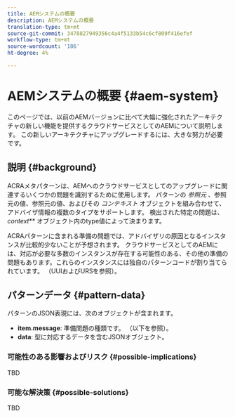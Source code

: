 ```yaml
---
title: AEMシステムの概要
description: AEMシステムの概要
translation-type: tm+mt
source-git-commit: 3478827949356c4a4f5133b54c6cf809f416efef
workflow-type: tm+mt
source-wordcount: '186'
ht-degree: 4%

---
```



# AEMシステムの概要 {#aem-system}

このページでは、以前のAEMバージョンに比べて大幅に強化されたアーキテクチャの新しい機能を提供するクラウドサービスとしてのAEMについて説明します。 この新しいアーキテクチャにアップグレードするには、大きな努力が必要です。

## 説明 {#background}

ACRAメタパターンは、AEMへのクラウドサービスとしてのアップグレードに関連するいくつかの問題を識別するために使用します。 パターンの *参照元* 、参照元の値、参照元の値、およびその *コンテキスト* オブジェクトを組み合わせて、アドバイザ情報の複数のタイプをサポートします。 検出された特定の問題は、 *context*** オブジェクト内のtype値によって決まります。

ACRAパターンに含まれる準備の問題では、アドバイザリの原因となるインスタンスが比較的少ないことが予想されます。 クラウドサービスとしてのAEMには、対応が必要な多数のインスタンスが存在する可能性のある、その他の準備の問題もあります。これらのインスタンスには独自のパターンコードが割り当てられています。 （UUIおよびURSを参照）。

## パターンデータ {#pattern-data}

パターンのJSON表現には、次のオブジェクトが含まれます。

* **item.message**: 準備問題の種類です。 （以下を参照）。
* **data**: 型に対応するデータを含むJSONオブジェクト。

### 可能性のある影響およびリスク {#possible-implications}

TBD

### 可能な解決策  {#possible-solutions}

TBD
